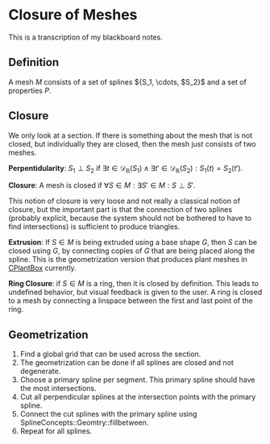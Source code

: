 # Closure of Meshes

This is a transcription of my blackboard notes.

## Definition

A mesh $M$ consists of a set of splines ${S_1, \cdots, $S_2}$ and a set of properties $P$.


## Closure

We only look at a section. If there is something about the mesh that is not closed, but individually they are closed, then the mesh just consists of two meshes.

**Perpentidularity**: $S_1 \perp S_2$ if $\exists t \in \mathscr{D}_\mathbb{R}(S_1) \wedge \exists t' \in \mathscr{D}_\mathbb{R}(S_2) : S_1(t) = S_2(t')$.

**Closure**: A mesh is closed if $\forall S \in M : \exists S' \in M : S \perp S'$.

This notion of closure is very loose and not really a classical notion of closure, but the important part is that the connection of two splines (probably explicit, because the system should not be bothered to have to find intersections) is sufficient to produce triangles.

**Extrusion**: If $S \in M$ is being extruded using a base shape $G$, then $S$ can be closed using $G$, by connecting copies of $G$ that are being placed along the spline. This is the geometrization version that produces plant meshes in [CPlantBox](https://github.com/Plant-Root-Soil-Interactions-Modelling/CPlantBox/pull/101) currently.

**Ring Closure**: if $S \in M$ is a ring, then it is closed by definition. This leads to undefined behavior, but visual feedback is given to the user. A ring is closed to a mesh by connecting a linspace between the first and last point of the ring.

## Geometrization

1) Find a global grid that can be used across the section.
2) The geometrization can be done if all splines are closed and not degenerate.
3) Choose a primary spline per segment. This primary spline should have the most intersections.
4) Cut all perpendicular splines at the intersection points with the primary spline.
5) Connect the cut splines with the primary spline using SplineConcepts::Geomtry::fillbetween.
6) Repeat for all splines.